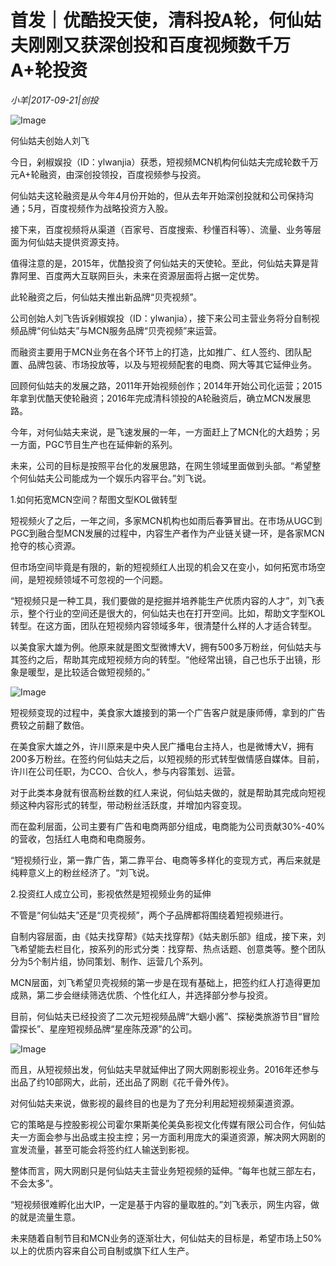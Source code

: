 # 首发｜优酷投天使，清科投A轮，何仙姑夫刚刚又获深创投和百度视频数千万A+轮投资

*​小羊|2017-09-21|创投*

![Image](http://si1.go2yd.com/get-image/0IfwUlai3kG)

何仙姑夫创始人刘飞

今日，剁椒娱投（ID：ylwanjia）获悉，短视频MCN机构何仙姑夫完成轮数千万元A+轮融资，由深创投领投，百度视频参与投资。

何仙姑夫这轮融资是从今年4月份开始的，但从去年开始深创投就和公司保持沟通；5月，百度视频作为战略投资方入股。

接下来，百度视频将从渠道（百家号、百度搜索、秒懂百科等）、流量、业务等层面为何仙姑夫提供资源支持。

值得注意的是，2015年，优酷投资了何仙姑夫的天使轮。至此，何仙姑夫算是背靠阿里、百度两大互联网巨头，未来在资源层面将占据一定优势。

此轮融资之后，何仙姑夫推出新品牌“贝壳视频”。

公司创始人刘飞告诉剁椒娱投（ID：ylwanjia），接下来公司主营业务将分自制视频品牌“何仙姑夫”与MCN服务品牌“贝壳视频”来运营。

而融资主要用于MCN业务在各个环节上的打造，比如推广、红人签约、团队配置、品牌包装、市场投放等，以及与短视频配套的电商、网大等其它延伸业务。

回顾何仙姑夫的发展之路，2011年开始视频创作；2014年开始公司化运营；2015年拿到优酷天使轮融资；2016年完成清科领投的A轮融资后，确立MCN发展思路。

今年，对何仙姑夫来说，是飞速发展的一年，一方面赶上了MCN化的大趋势；另一方面，PGC节目生产也在延伸新的系列。

未来，公司的目标是按照平台化的发展思路，在网生领域里面做到头部。“希望整个何仙姑夫公司能成为一个娱乐内容平台。”刘飞说。

1.如何拓宽MCN空间？帮图文型KOL做转型

短视频火了之后，一年之间，多家MCN机构也如雨后春笋冒出。在市场从UGC到PGC到融合型MCN发展的过程中，内容生产者作为产业链关键一环，是各家MCN抢夺的核心资源。

但市场空间毕竟是有限的，新的短视频红人出现的机会又在变小，如何拓宽市场空间，是短视频领域不可忽视的一个问题。

“短视频只是一种工具，我们要做的是挖掘并培养能生产优质内容的人才”，刘飞表示，整个行业的空间还是很大的，何仙姑夫也在打开空间。比如，帮助文字型KOL转型。在这方面，团队在短视频内容领域多年，很清楚什么样的人才适合转型。

以美食家大雄为例。他原来就是图文型微博大V，拥有500多万粉丝，何仙姑夫与其签约之后，帮助其完成短视频方向的转型。“他经常出镜，自己也乐于出镜，形象是暖型，是比较适合做短视频的。”

![Image](http://si1.go2yd.com/get-image/0IfwUn6xRmC)

短视频变现的过程中，美食家大雄接到的第一个广告客户就是康师傅，拿到的广告费较之前翻了数倍。

在美食家大雄之外，许川原来是中央人民广播电台主持人，也是微博大V，拥有200多万粉丝。在签约何仙姑夫之后，以短视频的形式转型做情感自媒体。目前，许川在公司任职，为CCO、合伙人，参与内容策划、运营。

对于此类本身就有很高粉丝数的红人来说，何仙姑夫做的，就是帮助其完成向短视频这种内容形式的转型，带动粉丝活跃度，并增加内容变现。

而在盈利层面，公司主要有广告和电商两部分组成，电商能为公司贡献30%-40%的营收，包括红人电商和电商服务。

“短视频行业，第一靠广告，第二靠平台、电商等多样化的变现方式，再后来就是纯粹意义上的粉丝经济了。“刘飞说。

2.投资红人成立公司，影视依然是短视频业务的延伸

不管是“何仙姑夫”还是“贝壳视频”，两个子品牌都将围绕着短视频进行。

自制内容层面，由《姑夫找穿帮》《姑夫找穿帮》《姑夫剧乐部》组成，接下来，刘飞希望能去栏目化，按系列的形式分类：找穿帮、热点话题、创意类等。整个团队分为5个制片组，协同策划、制作、运营几个系列。

MCN层面，刘飞希望贝壳视频的第一步是在现有基础上，把签约红人打造得更加成熟，第二步会继续筛选优质、个性化红人，并选择部分参与投资。

目前，何仙姑夫已经投资了二次元短视频品牌“大蝈小酱”、探秘类旅游节目“冒险雷探长”、星座短视频品牌“星座陈茂源”的公司。

![Image](http://si1.go2yd.com/get-image/0IfwUoQoEwi)

而且，从短视频出发，何仙姑夫早就延伸出了网大网剧影视业务。2016年还参与出品了约10部网大，此前，还出品了网剧《花千骨外传》。

对何仙姑夫来说，做影视的最终目的也是为了充分利用起短视频渠道资源。

它的策略是与控股影视公司霍尔果斯美伦美奂影视文化传媒有限公司合作，何仙姑夫一方面会参与出品或主投主控；另一方面利用庞大的渠道资源，解决网大网剧的宣发流量，甚至可能会将签约红人输送到影视。

整体而言，网大网剧只是何仙姑夫主营业务短视频的延伸。“每年也就三部左右，不会太多”。

“短视频很难孵化出大IP，一定是基于内容的量取胜的。”刘飞表示，网生内容，做的就是流量生意。

未来随着自制节目和MCN业务的逐渐壮大，何仙姑夫的目标是，希望市场上50%以上的优质内容来自公司自制或旗下红人生产。

